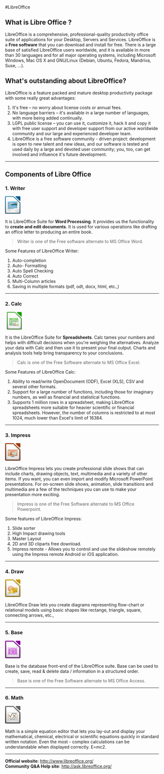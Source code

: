 #LibreOffice

## What is Libre Office ?

LibreOffice is a comprehensive, professional-quality productivity office suite of applications for your Desktop, Servers and Services. LibreOffice is a **Free software** that you can download and install for free. There is a large base of satisfied LibreOffice users worldwide, and it is available in more than 30 languages and for all major operating systems, including Microsoft Windows, Mac OS X and GNU/Linux (Debian, Ubuntu, Fedora, Mandriva, Suse, ...).

## What's outstanding about LibreOffice?

LibreOffice is a feature packed and mature desktop productivity package with some really great
advantages:

1. It's free – no worry about license costs or annual fees.
2. No language barriers – it's available in a large number of languages, with more being added continually.
3. LGPL public license – you can use it, customize it, hack it and copy it with free user support and  developer support from our active worldwide community and our large and experienced developer team.
4. LibreOffice is a free software community - driven project: development is open to new talent and new ideas, and our software is tested and used daily by a large and devoted user community;  you, too, can get involved and influence it's future development.

---

## Components of Libre Office

### 1. Writer 
<img src="pictures/libreoffice_writer.png" width=50 height=57>

It is LibreOffice Suite for **Word Processing**. It provides us the functionality to **create and edit documents**. It is used for various operations like drafting an office letter to producing an entire book. 

> Writer is one of the Free software alternate to MS Office Word.

Some Features of LibreOffice Writer:

1. Auto-completion
2. Auto- Formatting
3. Auto Spell Checking
4. Auto Correct
5. Multi-Column articles
6. Saving in multiple formats (pdf, odt, docx, html, etc.,)

---

### 2. Calc
<img src="pictures/libreoffice_calc.png" width=60 height=57>


It is the LibreOffice Suite for **Spreadsheets**. Calc tames your numbers and helps with difficult decisions when you're weighing the alternatives. Analyze your data with Calc and then use it to present your final output. Charts and analysis tools help bring transparency to your conclusions.

> Calc is one of the Free Software alternate to MS Office Excel.

Some Features of LibreOffice Calc:

1. Ability to read/write OpenDocument (ODF), Excel (XLS), CSV and several other formats.
2. Support for a large number of functions, including those for imaginary numbers, as well as financial and statistical functions.
3. Supports 1 million rows in a spreadsheet, making LibreOffice spreadsheets more suitable for heavier scientific or financial spreadsheets. However, the number of columns is restricted to at most 1024, much lower than Excel's limit of 16384.

---

### 3. Impress
<img src="pictures/libreoffice_impress.png" width=50 height=57>

LibreOffice Impress lets you create professional slide shows that can include charts, drawing objects, text, multimedia and a variety of other items. If you want, you can even import and modify Microsoft PowerPoint presentations. For on-screen slide shows, animation, slide transitions and multimedia are a few of the techniques you can use to make your presentation more exciting.

> Impress is one of the Free Software alternate to MS Office Powerpoint.

Some features of LibreOffice Impress:

1. Slide sorter
2. High Impact drawing tools
3. Master Layout
4. 2D and 3D cliparts free download.
5. Impress remote - Allows you to control and use the slideshow remotely using the 
Impress remote Android or iOS application.

---

### 4. Draw
<img src="pictures/libreoffice_draw.png" width=50 height=57>

LibreOffice Draw lets you create diagrams representing flow-chart or relational models using basic shapes like rectange, triangle, square, connecting arrows, etc.,

---

### 5. Base
<img src="pictures/libreoffice_base.png" width=50 height=57>

Base is the database front-end of the LibreOffice suite. Base can be used to create, save, read & delete data / information in a structured order.

> Base is one of the Free Software alternate to MS Office Access.

----

### 6. Math
<img src="pictures/libreoffice_math.png" width=50 height=57>

Math is a simple equation editor that lets you lay-out and display your mathematical, chemical, electrical or scientific equations quickly in standard written notation. Even the most - complex calculations can be understandable when displayed correctly. E=mc2.

---

**Official website**: http://www.libreoffice.org/  
**Community Q&A Help site**: http://ask.libreoffice.org/